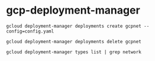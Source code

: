 # gcp-deployment-manager

```
gcloud deployment-manager deployments create gcpnet --config=config.yaml
```
```
gcloud deployment-manager deployments delete gcpnet
```
`
gcloud deployment-manager types list | grep network
`

